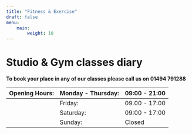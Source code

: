 ```yaml
---
title: "Fitness & Exercise"
draft: false
menu: 
    main:
        weight: 10
---
```


# Studio & Gym classes diary

<div class="redline"></div>

**To book your place in any of our classes please call us on 01494 791288**

| **Opening Hours:** | Monday - Thursday: | 09:00 - 21:00 |
|--------------------|--------------------|---------------|
|                    | Friday:            | 09.00 - 17:00 |
|                    | Saturday:          | 09:00 - 17:00 |
|                    | Sunday:            | Closed        |
